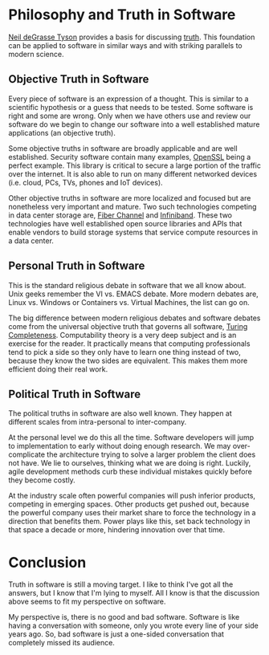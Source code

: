 # Philosophy and Truth in Software

[Neil deGrasse Tyson](https://twitter.com/neiltyson) provides a
basis for discussing
[truth](https://twitter.com/neiltyson/status/771176428880617472?lang=en).
This foundation can be applied to software in similar ways and with
striking parallels to modern science.

## Objective Truth in Software

Every piece of software is an expression of a thought. This is
similar to a scientific hypothesis or a guess that needs to be
tested. Some software is right and some are wrong. Only
when we have others use and review our software do we begin to change
our software into a well established mature applications (an
objective truth).

Some objective truths in software are broadly applicable and are
well established. Security software contain many examples,
[OpenSSL](https://www.openssl.org/) being a perfect example. This
library is critical to secure a large portion of the traffic over
the internet. It is also able to run on many different networked
devices (i.e. cloud, PCs, TVs, phones and IoT devices).

Other objective truths in software are more localized and focused
but are nonetheless very important and mature. Two such technologies
competing in data center storage are,
[Fiber Channel](https://fibrechannel.org/) and 
[Infiniband](https://www.openfabrics.org/). These two technologies
have well established open source libraries and APIs that
enable vendors to build storage systems that service
compute resources in a data center.

## Personal Truth in Software

This is the standard religious debate in software that we all know
about. Unix geeks remember the VI vs. EMACS debate. More modern
debates are, Linux vs. Windows or Containers vs. Virtual Machines,
the list can go on.

The big difference between modern religious debates and software
debates come from the universal objective truth that governs all
software,
[Turing Completeness](https://simple.wikipedia.org/wiki/Turing_complete).
Computability theory is a very deep subject and is an exercise for
the reader. It practically means that computing professionals tend to
pick a side so they only have to learn one thing instead of two,
because they know the two sides are equivalent. This makes them more
efficient doing their real work.

## Political Truth in Software

The political truths in software are also well known. They happen at
different scales from intra-personal to inter-company. 

At the personal level we do this all the time. Software developers
will jump to implementation to early without doing enough research.
We may over-complicate the architecture trying to solve a larger
problem the client does not have. We lie to ourselves, thinking what
we are doing is right. Luckily, agile development methods
curb these individual mistakes quickly before they become costly.

At the industry scale often powerful companies will push
inferior products, competing in emerging spaces. Other products get
pushed out, because the powerful company uses their market share to
force the technology in a direction that benefits them. Power plays
like this, set back technology in that space a decade or more,
hindering innovation over that time.

# Conclusion

Truth in software is still a moving target. I like to think I've got
all the answers, but I know that I'm lying to myself. All I know is
that the discussion above seems to fit my perspective on software.

My perspective is, there is no good and bad software. Software is
like having a conversation with someone, only you wrote every line of
your side years ago. So, bad software is just a one-sided
conversation that completely missed its audience.